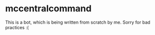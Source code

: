 # mccentralcommand
This is a bot, which is being written from scratch by me. Sorry for bad practices :(
